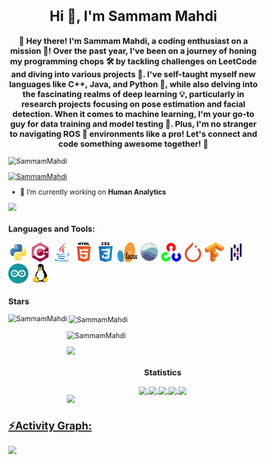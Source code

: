 <h1 align="center">Hi 👋, I'm Sammam Mahdi</h1>
<h3 align="center">👋 Hey there! I'm Sammam Mahdi, a coding enthusiast on a mission 🚀! Over the past year, I've been on a journey of honing my programming chops 🛠️ by tackling challenges on LeetCode and diving into various projects 🎨. I've self-taught myself new languages like C++, Java, and Python 🐍, while also delving into the fascinating realms of deep learning 💡, particularly in research projects focusing on pose estimation and facial detection. When it comes to machine learning, I'm your go-to guy for data training and model testing 🤖. Plus, I'm no stranger to navigating ROS 🤖 environments like a pro! Let's connect and code something awesome together! 🤝</h3>
<p align="left"> <img src="https://komarev.com/ghpvc/?username=SammamMahdi&label=Profile%20views&color=0e75b6&style=flat" alt="SammamMahdi" /> </p>

<p align="left"> <a href="https://github.com/ryo-ma/github-profile-trophy"><img src="https://github-profile-trophy.vercel.app/?username=SammamMahdi&theme=darkhub" alt="SammamMahdi" /></a> </p>

- 🔭 I’m currently working on **Human Analytics**



<div> <a href="https://github.com/SammamMahdi" target="_blank"><img src="https://img.shields.io/badge/GitHub-100000?style=for-the-badge&logo=github&logoColor=white" target="_blank"></a>
</div><h3 align="left">Languages and Tools:</h3>
<p align="left">
<img src="https://raw.githubusercontent.com/teamedwardforever/Readme-Generator/71f25dd8b98329b168142a6b782a107b75eab178/svg/Skills/Languages/python-original.svg" alt="Python" width="40" height="40"/>
<img src="https://raw.githubusercontent.com/teamedwardforever/Readme-Generator/71f25dd8b98329b168142a6b782a107b75eab178/svg/Skills/Languages/cplusplus-original.svg" alt="CPP" width="40" height="40"/>
<img src="https://raw.githubusercontent.com/teamedwardforever/Readme-Generator/71f25dd8b98329b168142a6b782a107b75eab178/svg/Skills/Languages/java-original.svg" alt="Java" width="40" height="40"/>
<img src="https://raw.githubusercontent.com/teamedwardforever/Readme-Generator/71f25dd8b98329b168142a6b782a107b75eab178/svg/Skills/Frontend/html5-original-wordmark.svg" alt="HTML" width="40" height="40"/>
<img src="https://raw.githubusercontent.com/teamedwardforever/Readme-Generator/71f25dd8b98329b168142a6b782a107b75eab178/svg/Skills/Frontend/css3-original-wordmark.svg" alt="Css" width="40" height="40"/>
<img src="https://raw.githubusercontent.com/teamedwardforever/Readme-Generator/71f25dd8b98329b168142a6b782a107b75eab178/svg/Skills/ML/Scikit_learn_logo_small.svg" alt="Scikit" width="40" height="40"/>
<img src="https://raw.githubusercontent.com/teamedwardforever/Readme-Generator/71f25dd8b98329b168142a6b782a107b75eab178/svg/Skills/ML/logo-mark-lightbg.svg" alt="SeaBorn" width="40" height="40"/>
<img src="https://raw.githubusercontent.com/teamedwardforever/Readme-Generator/71f25dd8b98329b168142a6b782a107b75eab178/svg/Skills/ML/opencv-icon.svg" alt="Opencv" width="40" height="40"/>
<img src="https://raw.githubusercontent.com/teamedwardforever/Readme-Generator/71f25dd8b98329b168142a6b782a107b75eab178/svg/Skills/ML/pytorch-icon.svg" alt="Pytorch" width="40" height="40"/>
<img src="https://raw.githubusercontent.com/teamedwardforever/Readme-Generator/71f25dd8b98329b168142a6b782a107b75eab178/svg/Skills/ML/tensorflow-icon.svg" alt="Tensorflow" width="40" height="40"/>
<img src="https://raw.githubusercontent.com/teamedwardforever/Readme-Generator/71f25dd8b98329b168142a6b782a107b75eab178/svg/Skills/ML/pandas-original.svg" alt="Pandas" width="40" height="40"/>
<img src="https://raw.githubusercontent.com/teamedwardforever/Readme-Generator/71f25dd8b98329b168142a6b782a107b75eab178/svg/Skills/Other/arduino-1.svg" alt="Arduino" width="40" height="40"/>
<img src="https://raw.githubusercontent.com/teamedwardforever/Readme-Generator/71f25dd8b98329b168142a6b782a107b75eab178/svg/Skills/Other/linux-original.svg" alt="Linux" width="40" height="40"/>
</p>

<h3 align="left">Stars</h3>
<img align="left" height="180em" src="https://github-readme-stats.vercel.app/api/top-langs/?username=SammamMahdi&layout=compact&theme=dark" alt=SammamMahdi />

<p>&nbsp;<img align="center" height="180em" src="https://github-readme-stats.vercel.app/api?username=SammamMahdi&show_icons=true&locale=en&theme=dark" alt="SammamMahdi" /></p>

<p><img align="center" height="180em" src="https://github-readme-streak-stats.herokuapp.com/?user=SammamMahdi&theme=dark" alt="SammamMahdi" /></p>

<img src="https://user-images.githubusercontent.com/73097560/115834477-dbab4500-a447-11eb-908a-139a6edaec5c.gif"><h3 align="center">Statistics</h3>
<div align="center">
<a href="https://github.com/SammamMahdi">
<img align="center" src="http://github-profile-summary-cards.vercel.app/api/cards/stats?username=SammamMahdi&theme=2077" height="180em" />
<img align="center" src="http://github-profile-summary-cards.vercel.app/api/cards/most-commit-language?username=SammamMahdi&theme=2077" height="180em" />
<img align="center" src="http://github-profile-summary-cards.vercel.app/api/cards/repos-per-language?username=SammamMahdi&theme=2077" height="180em" />
<img align="center" src="http://github-profile-summary-cards.vercel.app/api/cards/productive-time?username=SammamMahdi&theme=2077" height="180em" />
<img align="center" src="http://github-profile-summary-cards.vercel.app/api/cards/profile-details?username=SammamMahdi&theme=2077" height="180em" />
</div>
<img src="https://user-images.githubusercontent.com/73097560/115834477-dbab4500-a447-11eb-908a-139a6edaec5c.gif"><h2 align="left">⚡Activity Graph:</h2>
<img align="center" src="https://github-readme-activity-graph.vercel.app/graph?username=SammamMahdi&theme=react-dark"/>
